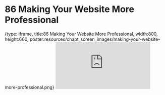 # 86 Making Your Website More Professional
 
{type: iframe, title:86 Making Your Website More Professional, width:800, height:600, poster:resources/chapt_screen_images/making-your-website-more-professional.png}
![](https://datatrail-jhu.github.io/DataTrail_ReOrg/no_toc/making-your-website-more-professional.html)
 

 
